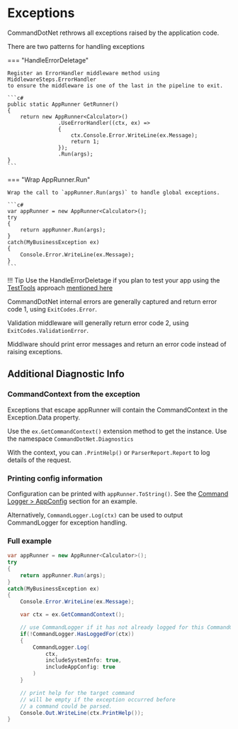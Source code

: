 # Exceptions

CommandDotNet rethrows all exceptions raised by the application code. 

There are two patterns for handling exceptions

=== "HandleErrorDeletage"

    Register an ErrorHandler middleware method using MiddlewareSteps.ErrorHandler
    to ensure the middleware is one of the last in the pipeline to exit.

    ```c#
    public static AppRunner GetRunner()
    {
        return new AppRunner<Calculator>()
                    .UseErrorHandler((ctx, ex) =>
                    {
                        ctx.Console.Error.WriteLine(ex.Message);
                        return 1;
                    });
                    .Run(args);
    }
    ```

=== "Wrap AppRunner.Run"

    Wrap the call to `appRunner.Run(args)` to handle global exceptions.

    ```c#
    var appRunner = new AppRunner<Calculator>();
    try
    {
        return appRunner.Run(args);
    }
    catch(MyBusinessException ex)
    {
        Console.Error.WriteLine(ex.Message);
    }
    ```

!!! Tip
    Use the HandleErrorDeletage if you plan to test your app using the [TestTools](../TestTools/overview.md) approach [mentioned here](../TestTools/overview.md#testing-your-application)

CommandDotNet internal errors are generally captured and return error code 1, using `ExitCodes.Error`.

Validation middleware will generally return error code 2, using `ExitCodes.ValidationError`.

Middlware should print error messages and return an error code instead of raising exceptions.

## Additional Diagnostic Info

### CommandContext from the exception

Exceptions that escape appRunner will contain the CommandContext in the Exception.Data property.

Use the `ex.GetCommandContext()` extension method to get the instance. Use the namespace `CommandDotNet.Diagnostics`

With the context, you can `.PrintHelp()` or `ParserReport.Report` to log details of the request.

### Printing config information

Configuration can be printed with `appRunner.ToString()`.  See the [Command Logger > AppConfig](command-logger.md#appconfig) section for an example.

Alternatively, `CommandLogger.Log(ctx)` can be used to output CommandLogger for exception handling.

### Full example

```c#
var appRunner = new AppRunner<Calculator>();
try
{
    return appRunner.Run(args);
}
catch(MyBusinessException ex)
{
    Console.Error.WriteLine(ex.Message);

    var ctx = ex.GetCommandContext();

    // use CommandLogger if it has not already logged for this CommandContext
    if(!CommandLogger.HasLoggedFor(ctx))
    {
        CommandLogger.Log(
            ctx, 
            includeSystemInfo: true,
            includeAppConfig: true
        )
    }

    // print help for the target command
    // will be empty if the exception occurred before
    // a command could be parsed.
    Console.Out.WriteLine(ctx.PrintHelp());
}
```
